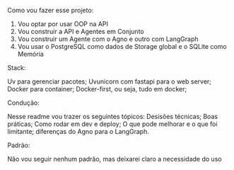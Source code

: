 Como vou fazer esse projeto:

1) Vou optar por usar OOP na API
2) Vou construir a API e Agentes em Conjunto
3) Vou construir um Agente com o Agno e outro com LangGraph
4) Vou usar o PostgreSQL como dados de Storage global e o SQLite como Memória

Stack:

Uv para gerenciar pacotes;
Uvunicorn com fastapi para o web server;
Docker para container;
Docker-first, ou seja, tudo em docker;

Condução:

Nesse readme vou trazer os seguintes tópicos: Desisões técnicas; Boas práticas; Como rodar em dev e deploy; O que pode melhorar e o que foi limitante; diferenças do Agno para o LangGraph.

Padrão:

Não vou seguir nenhum padrão, mas deixarei claro a necessidade do uso

